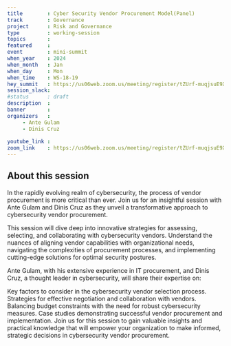 ```yaml
---
title        : Cyber Security Vendor Procurement Model(Panel)
track        : Governance
project      : Risk and Governance
type         : working-session
topics       :
featured     :
event        : mini-summit
when_year    : 2024
when_month   : Jan
when_day     : Mon
when_time    : WS-18-19
hey_summit   : https://us06web.zoom.us/meeting/register/tZUrf-muqjsuE9XkxPSHs-nlm0VdmyxTme0-
session_slack:
#status      : draft
description  :
banner       : 
organizers   :
     - Ante Gulam
     - Dinis Cruz
     
youtube_link : 
zoom_link    : https://us06web.zoom.us/meeting/register/tZUrf-muqjsuE9XkxPSHs-nlm0VdmyxTme0-
---
```


## About this session
In the rapidly evolving realm of cybersecurity, the process of vendor procurement is more critical than ever. Join us for an insightful session with Ante Gulam and Dinis Cruz as they unveil a transformative approach to cybersecurity vendor procurement.

This session will dive deep into innovative strategies for assessing, selecting, and collaborating with cybersecurity vendors. Understand the nuances of aligning vendor capabilities with organizational needs, navigating the complexities of procurement processes, and implementing cutting-edge solutions for optimal security postures.

Ante Gulam, with his extensive experience in IT procurement, and Dinis Cruz, a thought leader in cybersecurity, will share their expertise on:

Key factors to consider in the cybersecurity vendor selection process.
Strategies for effective negotiation and collaboration with vendors.
Balancing budget constraints with the need for robust cybersecurity measures.
Case studies demonstrating successful vendor procurement and implementation.
Join us for this session to gain valuable insights and practical knowledge that will empower your organization to make informed, strategic decisions in cybersecurity vendor procurement.
